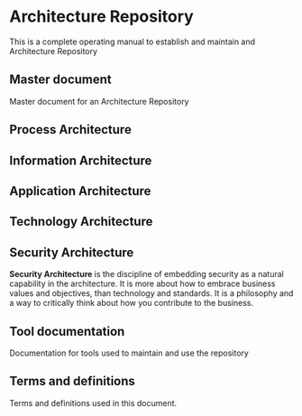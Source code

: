 # Architecture Repository
This is a complete operating manual to establish and maintain and Architecture Repository

## Master document
Master document for an Architecture Repository

## Process Architecture  

## Information Architecture  

## Application Architecture  

## Technology Architecture  

## Security Architecture  
**Security Architecture** is the discipline of embedding security as a natural capability in the architecture. It is more about how to embrace business values and objectives, than technology and standards. It is a philosophy and a way to critically think about how you contribute to the business.

## Tool documentation  
Documentation for tools used to maintain and use the repository  

## Terms and definitions  
Terms and definitions used in this document.

